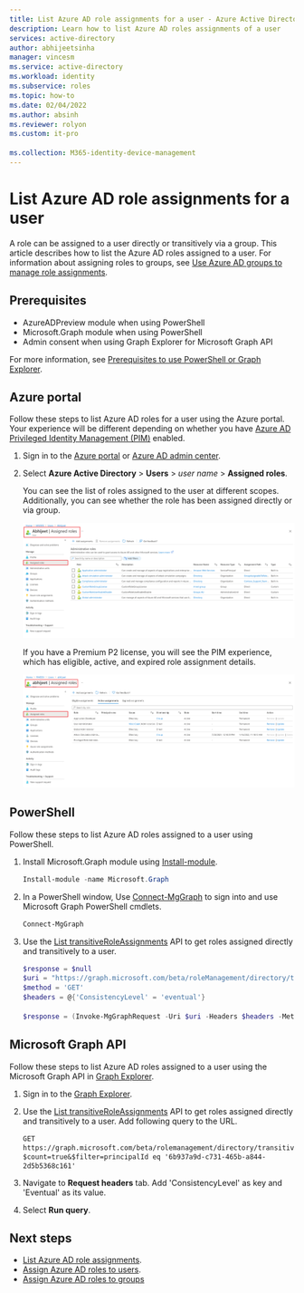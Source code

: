 ```yaml
---
title: List Azure AD role assignments for a user - Azure Active Directory
description: Learn how to list Azure AD roles assignments of a user
services: active-directory
author: abhijeetsinha
manager: vincesm
ms.service: active-directory
ms.workload: identity
ms.subservice: roles
ms.topic: how-to
ms.date: 02/04/2022
ms.author: absinh
ms.reviewer: rolyon
ms.custom: it-pro

ms.collection: M365-identity-device-management
---
```

# List Azure AD role assignments for a user

A role can be assigned to a user directly or transitively via a group. This article describes how to list the Azure AD roles assigned to a user. For information about assigning roles to groups, see [Use Azure AD groups to manage role assignments](groups-concept.md).

## Prerequisites

- AzureADPreview module when using PowerShell
- Microsoft.Graph module when using PowerShell
- Admin consent when using Graph Explorer for Microsoft Graph API

For more information, see [Prerequisites to use PowerShell or Graph Explorer](prerequisites.md).

## Azure portal
Follow these steps to list Azure AD roles for a user using the Azure portal. Your experience will be different depending on whether you have [Azure AD Privileged Identity Management (PIM)](../privileged-identity-management/pim-configure.md) enabled.

1. Sign in to the [Azure portal](https://portal.azure.com) or [Azure AD admin center](https://aad.portal.azure.com).

2. Select **Azure Active Directory** > **Users** > *user name* > **Assigned roles**.

    You can see the list of roles assigned to the user at different scopes. Additionally, you can see whether the role has been assigned directly or via group.
    
    ![list of roles assigned to a user in Azure portal](./media/list-role-assignments-users/list-role-definition.png)

    If you have a Premium P2 license, you will see the PIM experience, which has eligible, active, and expired role assignment details.

    ![list of roles assigned to a user in PIM](./media/list-role-assignments-users/list-role-definition-pim.png)

## PowerShell

Follow these steps to list Azure AD roles assigned to a user using PowerShell.

1. Install Microsoft.Graph module using [Install-module](/powershell/azure/active-directory/install-adv2).
  
    ```powershell
    Install-module -name Microsoft.Graph
    ```

3. In a PowerShell window, Use [Connect-MgGraph](/graph/powershell/get-started) to sign into and use Microsoft Graph PowerShell cmdlets.
  
      ```powershell
      Connect-MgGraph
      ```

4. Use the [List transitiveRoleAssignments](/graph/api/rbacapplication-list-transitiveroleassignments) API to get roles assigned directly and transitively to a user.

      ```powershell
      $response = $null
      $uri = "https://graph.microsoft.com/beta/roleManagement/directory/transitiveRoleAssignments?`$count=true&`$filter=principalId eq '6b937a9d-c731-465b-a844-2d5b5368c161'"
      $method = 'GET'
      $headers = @{'ConsistencyLevel' = 'eventual'}
      
      $response = (Invoke-MgGraphRequest -Uri $uri -Headers $headers -Method $method -Body $null).value
      ```

## Microsoft Graph API

Follow these steps to list Azure AD roles assigned to a user using the Microsoft Graph API in [Graph Explorer](https://aka.ms/ge).

1. Sign in to the [Graph Explorer](https://aka.ms/ge).

1. Use the [List transitiveRoleAssignments](/graph/api/rbacapplication-list-transitiveroleassignments) API to get roles assigned directly and transitively to a user. Add following query to the URL.

   ```http
   GET https://graph.microsoft.com/beta/rolemanagement/directory/transitiveRoleAssignments?$count=true&$filter=principalId eq '6b937a9d-c731-465b-a844-2d5b5368c161'
   ```
  
3. Navigate to **Request headers** tab. Add 'ConsistencyLevel' as key and 'Eventual' as its value. 

5. Select **Run query**.

## Next steps

* [List Azure AD role assignments](view-assignments.md).
* [Assign Azure AD roles to users](manage-roles-portal.md).
* [Assign Azure AD roles to groups](groups-assign-role.md)
